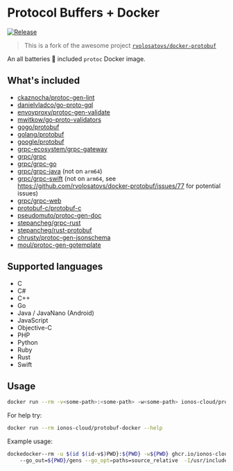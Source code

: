# Protocol Buffers + Docker

[![Release](https://github.com/ionos-cloud/protobuf-docker/actions/workflows/release.yml/badge.svg)](https://github.com/ionos-cloud/protobuf-docker/actions/workflows/release.yml)

> This is a fork of the awesome project [`rvolosatovs/docker-protobuf`](https://github.com/rvolosatovs/docker-protobuf)

An all batteries :battery: included `protoc` Docker image.

## What's included

- [ckaznocha/protoc-gen-lint](https://github.com/ckaznocha/protoc-gen-lint)
- [danielvladco/go-proto-gql](https://github.com/danielvladco/go-proto-gql)
- [envoyproxy/protoc-gen-validate](https://github.com/envoyproxy/protoc-gen-validate)
- [mwitkow/go-proto-validators](https://github.com/mwitkow/go-proto-validators)
- [gogo/protobuf](https://github.com/gogo/protobuf)
- [golang/protobuf](https://github.com/protocolbuffers/protobuf-go)
- [google/protobuf](https://github.com/google/protobuf)
- [grpc-ecosystem/grpc-gateway](https://github.com/grpc-ecosystem/grpc-gateway)
- [grpc/grpc](https://github.com/grpc/grpc)
- [grpc/grpc-go](https://github.com/grpc/grpc-go)
- [grpc/grpc-java](https://github.com/grpc/grpc-java) (not on `arm64`)
- [grpc/grpc-swift](https://github.com/grpc/grpc-swift) (not on `arm64`, see https://github.com/rvolosatovs/docker-protobuf/issues/77 for potential issues)
- [grpc/grpc-web](https://github.com/grpc/grpc-web)
- [protobuf-c/protobuf-c](https://github.com/protobuf-c/protobuf-c)
- [pseudomuto/protoc-gen-doc](https://github.com/pseudomuto/protoc-gen-doc)
- [stepancheg/grpc-rust](https://github.com/stepancheg/grpc-rust)
- [stepancheg/rust-protobuf](https://github.com/stepancheg/rust-protobuf)
- [chrusty/protoc-gen-jsonschema](https://github.com/chrusty/protoc-gen-jsonschema)
- [moul/protoc-gen-gotemplate](https://github.com/moul/protoc-gen-gotemplate)

## Supported languages

- C
- C#
- C++
- Go
- Java / JavaNano (Android)
- JavaScript
- Objective-C
- PHP
- Python
- Ruby
- Rust
- Swift

## Usage

```bash
docker run --rm -v<some-path>:<some-path> -w<some-path> ionos-cloud/protobuf-docker [OPTION] PROTO_FILES
```

For help try:

```bash
docker run --rm ionos-cloud/protobuf-docker --help
```

Example usage:

```bash
dockedocker--rm -u $(id $(id-v$)PWD}:${PWD} -w${PWD} ghcr.io/ionos-cloud/protobuf-docker:latest --proto_path=$PWD
    --go_out=${PWD}/gens --go_opt=paths=source_relative  -I/usr/include/github.com/gogo/protobuf ${PWD}/**/*.proto
```
